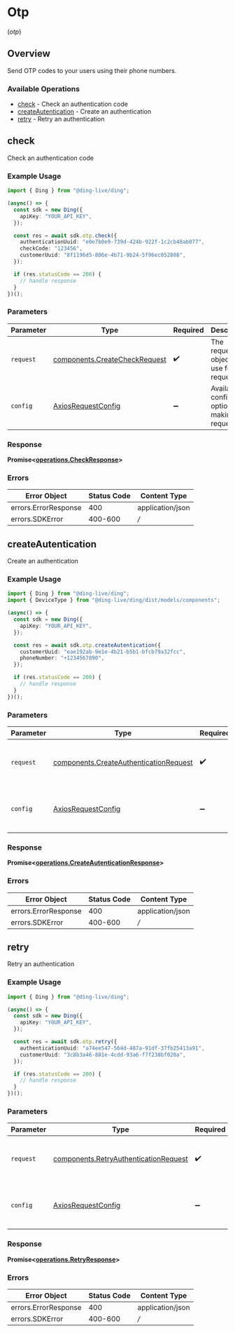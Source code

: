 # Otp
(*otp*)

## Overview

Send OTP codes to your users using their phone numbers.

### Available Operations

* [check](#check) - Check an authentication code
* [createAutentication](#createautentication) - Create an authentication
* [retry](#retry) - Retry an authentication

## check

Check an authentication code

### Example Usage

```typescript
import { Ding } from "@ding-live/ding";

(async() => {
  const sdk = new Ding({
    apiKey: "YOUR_API_KEY",
  });

  const res = await sdk.otp.check({
    authenticationUuid: "e0e7b0e9-739d-424b-922f-1c2cb48ab077",
    checkCode: "123456",
    customerUuid: "8f1196d5-806e-4b71-9b24-5f96ec052808",
  });

  if (res.statusCode == 200) {
    // handle response
  }
})();
```

### Parameters

| Parameter                                                                      | Type                                                                           | Required                                                                       | Description                                                                    |
| ------------------------------------------------------------------------------ | ------------------------------------------------------------------------------ | ------------------------------------------------------------------------------ | ------------------------------------------------------------------------------ |
| `request`                                                                      | [components.CreateCheckRequest](../../models/components/createcheckrequest.md) | :heavy_check_mark:                                                             | The request object to use for the request.                                     |
| `config`                                                                       | [AxiosRequestConfig](https://axios-http.com/docs/req_config)                   | :heavy_minus_sign:                                                             | Available config options for making requests.                                  |


### Response

**Promise<[operations.CheckResponse](../../models/operations/checkresponse.md)>**
### Errors

| Error Object         | Status Code          | Content Type         |
| -------------------- | -------------------- | -------------------- |
| errors.ErrorResponse | 400                  | application/json     |
| errors.SDKError      | 400-600              | */*                  |

## createAutentication

Create an authentication

### Example Usage

```typescript
import { Ding } from "@ding-live/ding";
import { DeviceType } from "@ding-live/ding/dist/models/components";

(async() => {
  const sdk = new Ding({
    apiKey: "YOUR_API_KEY",
  });

  const res = await sdk.otp.createAutentication({
    customerUuid: "eae192ab-9e1e-4b21-b5b1-bfcb79a32fcc",
    phoneNumber: "+1234567890",
  });

  if (res.statusCode == 200) {
    // handle response
  }
})();
```

### Parameters

| Parameter                                                                                        | Type                                                                                             | Required                                                                                         | Description                                                                                      |
| ------------------------------------------------------------------------------------------------ | ------------------------------------------------------------------------------------------------ | ------------------------------------------------------------------------------------------------ | ------------------------------------------------------------------------------------------------ |
| `request`                                                                                        | [components.CreateAuthenticationRequest](../../models/components/createauthenticationrequest.md) | :heavy_check_mark:                                                                               | The request object to use for the request.                                                       |
| `config`                                                                                         | [AxiosRequestConfig](https://axios-http.com/docs/req_config)                                     | :heavy_minus_sign:                                                                               | Available config options for making requests.                                                    |


### Response

**Promise<[operations.CreateAutenticationResponse](../../models/operations/createautenticationresponse.md)>**
### Errors

| Error Object         | Status Code          | Content Type         |
| -------------------- | -------------------- | -------------------- |
| errors.ErrorResponse | 400                  | application/json     |
| errors.SDKError      | 400-600              | */*                  |

## retry

Retry an authentication

### Example Usage

```typescript
import { Ding } from "@ding-live/ding";

(async() => {
  const sdk = new Ding({
    apiKey: "YOUR_API_KEY",
  });

  const res = await sdk.otp.retry({
    authenticationUuid: "a74ee547-564d-487a-91df-37fb25413a91",
    customerUuid: "3c8b3a46-881e-4cdd-93a6-f7f238bf020a",
  });

  if (res.statusCode == 200) {
    // handle response
  }
})();
```

### Parameters

| Parameter                                                                                      | Type                                                                                           | Required                                                                                       | Description                                                                                    |
| ---------------------------------------------------------------------------------------------- | ---------------------------------------------------------------------------------------------- | ---------------------------------------------------------------------------------------------- | ---------------------------------------------------------------------------------------------- |
| `request`                                                                                      | [components.RetryAuthenticationRequest](../../models/components/retryauthenticationrequest.md) | :heavy_check_mark:                                                                             | The request object to use for the request.                                                     |
| `config`                                                                                       | [AxiosRequestConfig](https://axios-http.com/docs/req_config)                                   | :heavy_minus_sign:                                                                             | Available config options for making requests.                                                  |


### Response

**Promise<[operations.RetryResponse](../../models/operations/retryresponse.md)>**
### Errors

| Error Object         | Status Code          | Content Type         |
| -------------------- | -------------------- | -------------------- |
| errors.ErrorResponse | 400                  | application/json     |
| errors.SDKError      | 400-600              | */*                  |
